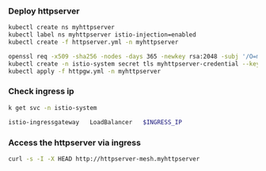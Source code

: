 ### Deploy httpserver

```sh
kubectl create ns myhttpserver
kubectl label ns myhttpserver istio-injection=enabled
kubectl create -f httpserver.yml -n myhttpserver
```

```sh
openssl req -x509 -sha256 -nodes -days 365 -newkey rsa:2048 -subj '/O=myhttpserver Inc./CN=*.myhttpserver.io' -keyout myhttpserver.io.key -out myhttpserver.io.crt
kubectl create -n istio-system secret tls myhttpserver-credential --key=myhttpserver.io.key --cert=myhttpserver.io.crt
kubectl apply -f httpgw.yml -n myhttpserver
```

### Check ingress ip

```sh
k get svc -n istio-system

istio-ingressgateway   LoadBalancer   $INGRESS_IP
```

### Access the httpserver via ingress

```sh
curl -s -I -X HEAD http://httpserver-mesh.myhttpserver
```
